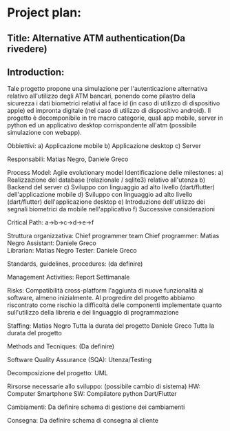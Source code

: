 # Project plan: 
## Title: Alternative ATM authentication(Da rivedere)

## Introduction: 
Tale progetto propone una simulazione per l'autenticazione alternativa relativo all'utilizzo degli ATM bancari, ponendo come pilastro della sicurezza i dati biometrici relativi al face id (in caso di utilizzo di dispositivo apple) ed impronta digitale (nel caso di utilizzo di dispositivo android). Il progetto è decomponibile in tre macro categorie, quali app mobile, server in python ed un applicativo desktop corrispondente all'atm (possibile simulazione con webapp). 

Obbiettivi:
a) Applicazione mobile
b) Applicazione desktop
c) Server



Responsabili: Matias Negro, Daniele Greco

Process Model: Agile evolutionary model
Identificazione delle milestones:
a) Realizzazione del database (relazionale / sqlite3) relativo all'utenza
b) Backend del server
c) Sviluppo con linguaggio ad alto livello (dart/flutter) dell'applicazione mobile
d) Sviluppo con linguaggio ad alto livello (dart/flutter) dell'applicazione desktop
e) Introduzione dell'utilizzo dei segnali biometrici da mobile nell'applicativo
f) Successive considerazioni

Critical Path: a->b->c->d->e->f 

Struttura organizzativa: Chief programmer team
Chief programmer: Matias Negro
Assistant: Daniele Greco  
Librarian: Matias Negro
Tester: Daniele Greco

Standards, guidelines, procedures: (da definire)

Management Activities:
Report Settimanale

Risks:
Compatibilità cross-platform 
l'aggiunta di nuove funzionalità al software, almeno inizialmente.
Al progredire del progetto abbiamo riscontrato come rischio la difficoltà delle componenti implementate quanto sull'utilizzo della libreria e del linguaggio di programmazione

Staffing:
Matias Negro Tutta la durata del progetto
Daniele Greco Tutta la durata del progetto

Methods and Tecniques: (Da definire)

Software Quality Assurance (SQA): 
Utenza/Testing

Decomposizione del progetto: UML

Rirsorse necessarie allo sviluppo: (possibile cambio di sistema)
HW:
Computer
Smartphone
SW: 
Compilatore python
Dart/Flutter

Cambiamenti:
Da definire schema di gestione dei cambiamenti

Consegna:
Da definire schema di consegna al cliente


